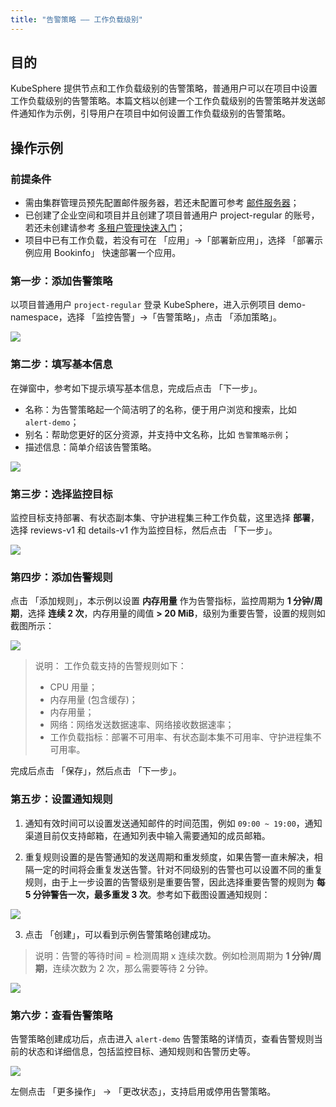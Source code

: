 ```yaml
---
title: "告警策略 —— 工作负载级别"
---
```


## 目的

KubeSphere 提供节点和工作负载级别的告警策略，普通用户可以在项目中设置工作负载级别的告警策略。本篇文档以创建一个工作负载级别的告警策略并发送邮件通知作为示例，引导用户在项目中如何设置工作负载级别的告警策略。

## 操作示例

### 前提条件

- 需由集群管理员预先配置邮件服务器，若还未配置可参考 [邮件服务器](../../platform-settings/email-server)；
- 已创建了企业空间和项目并且创建了项目普通用户 project-regular 的账号，若还未创建请参考 [多租户管理快速入门](../../quick-start/admin-quick-start)；
- 项目中已有工作负载，若没有可在 「应用」→「部署新应用」，选择 「部署示例应用 Bookinfo」 快速部署一个应用。

<!-- <video controls="controls" style="width: 100% !important; height: auto !important;">
  <source type="video/mp4" src="https://kubesphere-docs.pek3b.qingstor.com/video/kubesphere%20%E5%91%8A%E8%AD%A6.mov">
</video> -->

### 第一步：添加告警策略

以项目普通用户 `project-regular` 登录 KubeSphere，进入示例项目 demo-namespace，选择 「监控告警」→「告警策略」，点击 「添加策略」。

![](https://pek3b.qingstor.com/kubesphere-docs/png/20190430100932.png)

### 第二步：填写基本信息

在弹窗中，参考如下提示填写基本信息，完成后点击 「下一步」。

- 名称：为告警策略起一个简洁明了的名称，便于用户浏览和搜索，比如 `alert-demo`；
- 别名：帮助您更好的区分资源，并支持中文名称，比如 `告警策略示例`；
- 描述信息：简单介绍该告警策略。

![](https://pek3b.qingstor.com/kubesphere-docs/png/20190430101057.png)


### 第三步：选择监控目标

监控目标支持部署、有状态副本集、守护进程集三种工作负载，这里选择 **部署**，选择 reviews-v1 和 details-v1 作为监控目标，然后点击 「下一步」。

![](https://pek3b.qingstor.com/kubesphere-docs/png/20190430101829.png)

### 第四步：添加告警规则

点击 「添加规则」，本示例以设置 **内存用量** 作为告警指标，监控周期为 **1 分钟/周期**，选择 **连续 2 次**，内存用量的阈值 **> 20 MiB**，级别为重要告警，设置的规则如截图所示：

![](https://pek3b.qingstor.com/kubesphere-docs/png/20190430104015.png)

> 说明：
> 工作负载支持的告警规则如下：
> - CPU 用量；
> - 内存用量 (包含缓存)；
> - 内存用量；
> - 网络：网络发送数据速率、网络接收数据速率；
> - 工作负载指标：部署不可用率、有状态副本集不可用率、守护进程集不可用率。

完成后点击 「保存」，然后点击 「下一步」。

### 第五步：设置通知规则

1. 通知有效时间可以设置发送通知邮件的时间范围，例如 `09:00 ~ 19:00`，通知渠道目前仅支持邮箱，在通知列表中输入需要通知的成员邮箱。

2. 重复规则设置的是告警通知的发送周期和重发频度，如果告警一直未解决，相隔一定的时间将会重复发送告警。针对不同级别的告警也可以设置不同的重复规则，由于上一步设置的告警级别是重要告警，因此选择重要告警的规则为 **每 5 分钟警告一次，最多重发 3 次**。参考如下截图设置通知规则：

![](https://pek3b.qingstor.com/kubesphere-docs/png/20190417182721.png)

3. 点击 「创建」，可以看到示例告警策略创建成功。

> 说明：告警的等待时间 = 检测周期 x 连续次数。例如检测周期为 **1 分钟/周期**，连续次数为 2 次，那么需要等待 2 分钟。

![](https://pek3b.qingstor.com/kubesphere-docs/png/20190430113250.png)

### 第六步：查看告警策略

告警策略创建成功后，点击进入 `alert-demo` 告警策略的详情页，查看告警规则当前的状态和详细信息，包括监控目标、通知规则和告警历史等。

![](https://pek3b.qingstor.com/kubesphere-docs/png/20190430113351.png)

左侧点击 「更多操作」 → 「更改状态」，支持启用或停用告警策略。










